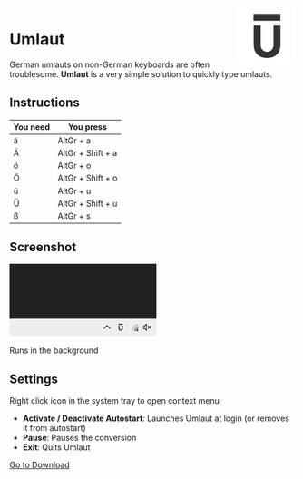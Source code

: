 <img src="https://github.com/sunnysgithub/Umlaut/blob/master/Screenshots/umlaut.png?raw=true.png" align="right" />

# Umlaut

German umlauts on non-German keyboards are often troublesome. 
**Umlaut** is a very simple solution to quickly type umlauts.

## Instructions

You need | You press
-------- | ---------
ä | AltGr + a
Ä | AltGr + Shift + a
ö | AltGr + o
Ö | AltGr + Shift + o
ü | AltGr + u
Ü | AltGr + Shift + u
ß | AltGr + s

## Screenshot

![Umlaut Screenshot](https://github.com/sunnysgithub/Umlaut/blob/master/Screenshots/screenshot.png?raw=true)

Runs in the background

## Settings

Right click icon in the system tray to open context menu

- **Activate / Deactivate Autostart**: Launches Umlaut at login (or removes it from autostart)
- **Pause**: Pauses the conversion
- **Exit**: Quits Umlaut

[Go to Download](https://github.com/sunnysgithub/Umlaut/releases)
